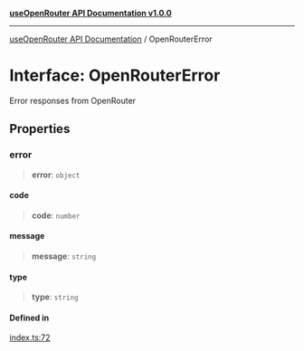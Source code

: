 [**useOpenRouter API Documentation v1.0.0**](../README.md)

***

[useOpenRouter API Documentation](../README.md) / OpenRouterError

# Interface: OpenRouterError

Error responses from OpenRouter

## Properties

### error

> **error**: `object`

#### code

> **code**: `number`

#### message

> **message**: `string`

#### type

> **type**: `string`

#### Defined in

[index.ts:72](https://github.com/ejfox/vue-use-openrouter/blob/1d2f24340e5b0fd0067f19fb73e1272c7e16cc66/src/index.ts#L72)
